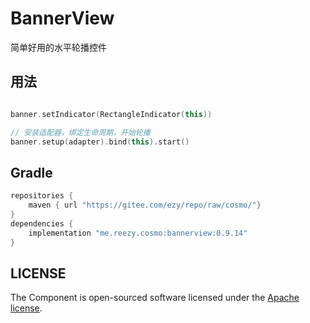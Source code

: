 # BannerView
 
简单好用的水平轮播控件


## 用法

```kotlin

banner.setIndicator(RectangleIndicator(this))

// 安装适配器，绑定生命周期，开始轮播
banner.setup(adapter).bind(this).start() 
```

## Gradle

``` groovy
repositories {
    maven { url "https://gitee.com/ezy/repo/raw/cosmo/"}
}
dependencies {
    implementation "me.reezy.cosmo:bannerview:0.9.14"
}
```

## LICENSE

The Component is open-sourced software licensed under the [Apache license](LICENSE).
